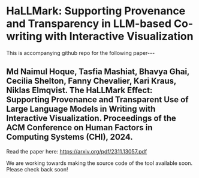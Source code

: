 # HaLLMark: Supporting Provenance and Transparency in LLM-based Co-writing with Interactive Visualization
This is accompanying github repo for the following paper---

## Md Naimul Hoque, Tasfia Mashiat, Bhavya Ghai, Cecilia Shelton, Fanny Chevalier, Kari Kraus, Niklas Elmqvist. The HaLLMark Effect: Supporting Provenance and Transparent Use of Large Language Models in Writing with Interactive Visualization. Proceedings of the ACM Conference on Human Factors in Computing Systems (CHI), 2024.

Read the paper here: https://arxiv.org/pdf/2311.13057.pdf

We are working towards making the source code of the tool available soon. Please check back soon!
